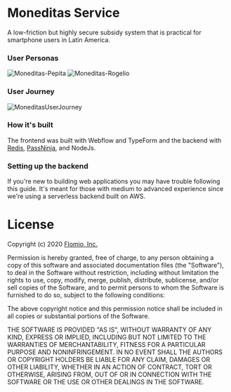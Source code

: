 # Moneditas Service
A low-friction but highly secure subsidy system that is practical for smartphone users in Latin America.

### User Personas
![Moneditas-Pepita](https://user-images.githubusercontent.com/876837/85216143-328b4e00-b34f-11ea-966c-e01c1064d6a3.jpg)
![Moneditas-Rogelio](https://user-images.githubusercontent.com/876837/85216145-33bc7b00-b34f-11ea-8ed2-b9ee0517a6d1.jpg)

### User Journey
![MoneditasUserJourney](https://user-images.githubusercontent.com/876837/85215783-39b05d00-b34b-11ea-9e19-2a5b22a2df79.png)

### How it's built
The frontend was built with Webflow and TypeForm and the backend with [Redis](https://redislabs.com/), [PassNinja](https://passninja.com/), and NodeJs.

### Setting up the backend
If you're new to building web applications you may have trouble following this guide. It's meant for those with medium to advanced experience since we're using a serverless backend built on AWS. 

# License
Copyright (c) 2020 [Flomio, Inc.](https://flomio.com/) 

Permission is hereby granted, free of charge, to any person obtaining a copy
of this software and associated documentation files (the "Software"), to deal
in the Software without restriction, including without limitation the rights
to use, copy, modify, merge, publish, distribute, sublicense, and/or sell
copies of the Software, and to permit persons to whom the Software is
furnished to do so, subject to the following conditions:

The above copyright notice and this permission notice shall be included in all
copies or substantial portions of the Software.

THE SOFTWARE IS PROVIDED "AS IS", WITHOUT WARRANTY OF ANY KIND, EXPRESS OR
IMPLIED, INCLUDING BUT NOT LIMITED TO THE WARRANTIES OF MERCHANTABILITY,
FITNESS FOR A PARTICULAR PURPOSE AND NONINFRINGEMENT. IN NO EVENT SHALL THE
AUTHORS OR COPYRIGHT HOLDERS BE LIABLE FOR ANY CLAIM, DAMAGES OR OTHER
LIABILITY, WHETHER IN AN ACTION OF CONTRACT, TORT OR OTHERWISE, ARISING FROM,
OUT OF OR IN CONNECTION WITH THE SOFTWARE OR THE USE OR OTHER DEALINGS IN THE
SOFTWARE.
